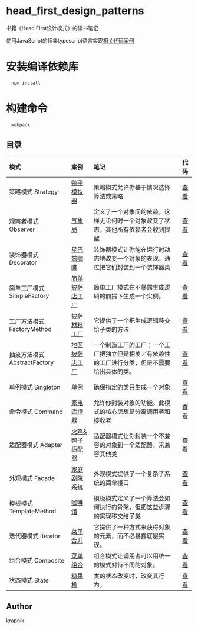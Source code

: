 # head_first_design_patterns

书籍《Head First设计模式》的读书笔记

使用JavaScript的超集typescript语言实现[相关代码案例](https://github.com/bethrobson/Head-First-Design-Patterns)

# 安装编译依赖库
```sh
  npm install
```

# 构建命令
```sh
  webpack
```

## 目录

[placeholder]:p

| 模式 | 案例 | 笔记 | 代码 |
|:-------- |:-------- |:-------- |:--------:|
|策略模式 Strategy| [鸭子模拟器](https://krapnikkk.github.io/head_first_design_patterns_typescript/dist/01_Strategy/index.html) | 策略模式允许你基于情况选择算法或策略 | [查看](./01_Strategy) |
|观察者模式 Observer| [气象局](https://krapnikkk.github.io/head_first_design_patterns_typescript/dist/02_Observer/index.html) | 定义了一个对象间的依赖，这样无论何时一个对象改变了状态，其他所有依赖者会收到提醒 | [查看](./02_Observer) |
|装饰器模式 Decorator| [星巴兹咖啡](https://krapnikkk.github.io/head_first_design_patterns_typescript/dist/03_Decorator/index.html) | 装饰器模式让你能在运行时动态地改变一个对象的表现，通过把它们封装到一个装饰器类 | [查看](./03_Decorator) |
|简单工厂模式 SimpleFactory| [简单披萨店工厂](https://krapnikkk.github.io/head_first_design_patterns_typescript/dist/04_SimpleFactory/index.html) | 简单工厂模式在不暴露生成逻辑的前提下生成一个实例。 | [查看](./04_SimpleFactory) |
|工厂方法模式 FactoryMethod| [披萨材料工厂](https://krapnikkk.github.io/head_first_design_patterns_typescript/dist/04_FactoryMethod/index.html) | 它提供了一个把生成逻辑移交给子类的方法 | [查看](./04_FactoryMethod) |
|抽象方法模式 AbstractFactory| [地区披萨店工厂](https://krapnikkk.github.io/head_first_design_patterns_typescript/dist/04_AbstractFactory/index.html) | 一个制造工厂的工厂；一个工厂把独立但是相关／有依赖性的工厂进行分类，但是不需要给出具体的类。 | [查看](./04_AbstractFactory) |
|单例模式 Singleton| [单例](https://krapnikkk.github.io/head_first_design_patterns_typescript/dist/05_Singleton/index.html) | 确保指定的类只生成一个对象 | [查看](./05_Singleton) |
|命令模式 Command| [家电遥控器](https://krapnikkk.github.io/head_first_design_patterns_typescript/dist/06_Command/index.html) | 允许你封装对象的功能。此模式的核心思想是分离调用者和接收者 | [查看](./06_Command) |
|适配器模式 Adapter| [火鸡&鸭子适配器](https://krapnikkk.github.io/head_first_design_patterns_typescript/dist/07_Adapter/index.html) | 适配器模式让你封装一个不兼容的对象到一个适配器，来兼容其他类 | [查看](./07_Adapter) |
|外观模式 Facade| [家庭剧院系统](https://krapnikkk.github.io/head_first_design_patterns_typescript/dist/08_Facade/index.html) | 外观模式提供了一个复杂子系统的简单接口 | [查看](./08_Facade) |
|模板模式 TemplateMethod| [咖啡馆](https://krapnikkk.github.io/head_first_design_patterns_typescript/dist/09_TemplateMethod/index.html) | 模板模式定义了一个算法会如何执行的骨架，但把这些步骤的实现移交给子类 | [查看](./09_TemplateMethod) |
|迭代器模式 Iterator| [菜单合并](https://krapnikkk.github.io/head_first_design_patterns_typescript/dist/10_Iterator/index.html) | 它提供了一种方式来获得对象的元素，而不必暴露底层实现。 | [查看](./10_Iterator) |
|组合模式 Composite| [菜单组合](https://krapnikkk.github.io/head_first_design_patterns_typescript/dist/10_Composite/index.html) | 组合模式让调用者可以用统一的模式对待不同的对象。 | [查看](./10_Composite) |
|状态模式 State| [糖果机](https://krapnikkk.github.io/head_first_design_patterns_typescript/dist/11_State/index.html) | 类的状态改变时，改变其行为。 | [查看](./11_State) |

[/placeholder]:p

## Author
krapnik

